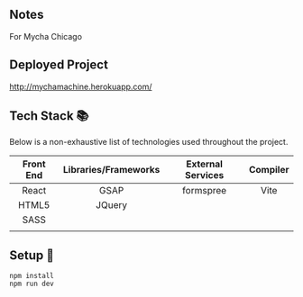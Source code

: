 ## Notes

For Mycha Chicago </br>

## Deployed Project

http://mychamachine.herokuapp.com/

## Tech Stack :books:

Below is a non-exhaustive list of technologies used throughout the project.

| Front End | Libraries/Frameworks | External Services | Compiler |
| :-------: | :------------------: | :---------------: | :------: |
|   React   |         GSAP         |     formspree     |   Vite   |
|   HTML5   |        JQuery        |                   |          |
|   SASS    |                      |                   |          |
|           |                      |                   |          |

## Setup :rocket:

```
npm install
npm run dev
```
